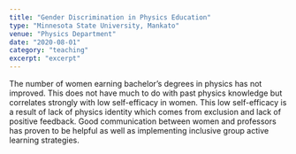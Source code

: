 ```yaml
---
title: "Gender Discrimination in Physics Education"
type: "Minnesota State University, Mankato"
venue: "Physics Department"
date: "2020-08-01"
category: "teaching"
excerpt: "excerpt"
---
```



The number of women earning bachelor’s degrees in physics has not improved. This does not have much to do with past physics knowledge but correlates strongly with low self-efficacy in women. This low self-efficacy is a result of lack of physics identity which comes from exclusion and lack of positive feedback. Good communication between women and professors has proven to be helpful as well as implementing inclusive group active learning strategies. 

